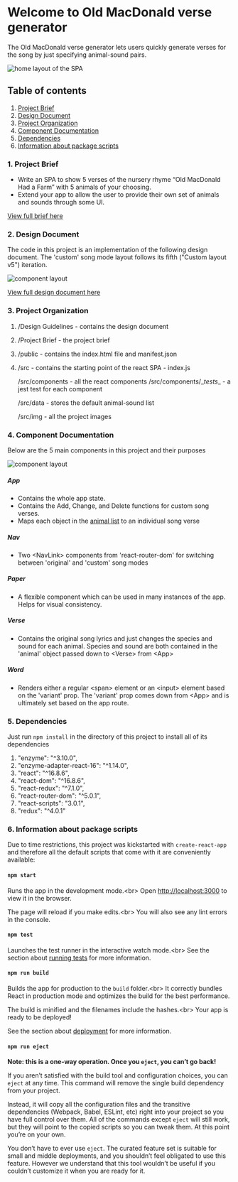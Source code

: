 # Welcome to Old MacDonald verse generator

The Old MacDonald verse generator lets users quickly generate verses for the song by just specifying animal-sound pairs.

![home layout of the SPA](http://gkarapeev.eu/farm/home.png)

## Table of contents

1. [Project Brief](#1-project-brief)
2. [Design Document](#2-design-document)
3. [Project Organization](#3-project-organization)
4. [Component Documentation](#4-component-documentation)
5. [Dependencies](#5-dependencies)
6. [Information about package scripts](#6-information-about-package-scripts)

### 1. Project Brief

* Write an SPA to show 5 verses of the nursery rhyme “Old MacDonald Had a Farm” with 5 animals of your choosing.
* Extend your app to allow the user to provide their own set of animals and sounds through some UI.

[View full brief here](Project%20Brief)

### 2. Design Document

The code in this project is an implementation of the following design document. The 'custom' song mode layout follows its fifth ("Custom layout v5") iteration.

![component layout](http://gkarapeev.eu/farm/guidelines.png)

[View full design document here](Design%20Guidelines)

### 3. Project Organization

1. /Design Guidelines - contains the design document
2. /Project Brief - the project brief
3. /public - contains the index.html file and manifest.json
4. /src - contains the starting point of the react SPA - index.js

   /src/components - all the react components
   /src/components/\__tests__ - a jest test for each component

   /src/data - stores the default animal-sound list

   /src/img - all the project images 

### 4. Component Documentation

Below are the 5 main components in this project and their purposes

![component layout](http://gkarapeev.eu/farm/components.png)

##### App
* Contains the whole app state.
* Contains the Add, Change, and Delete functions for custom song verses.
* Maps each object in the [animal list](src/data) to an individual song verse

##### Nav
* Two &lt;NavLink> components from 'react-router-dom' for switching between 'original' and 'custom' song modes

##### Paper
* A flexible component which can be used in many instances of the app. Helps for visual consistency.

##### Verse
* Contains the original song lyrics and just changes the species and sound for each animal. Species and sound are both contained in the 'animal' object passed down to &lt;Verse> from &lt;App>

##### Word
* Renders either a regular &lt;span> element or an &lt;input> element based on the 'variant' prop. The 'variant' prop comes down from &lt;App> and is ultimately set based on the app route.


### 5. Dependencies

Just run `npm install` in the directory of this project to install all of its dependencies

1. "enzyme": "^3.10.0",
2. "enzyme-adapter-react-16": "^1.14.0",
3. "react": "^16.8.6",
4. "react-dom": "^16.8.6",
5. "react-redux": "^7.1.0",
6. "react-router-dom": "^5.0.1",
7. "react-scripts": "3.0.1",
8. "redux": "^4.0.1"

### 6. Information about package scripts

Due to time restrictions, this project was kickstarted with `create-react-app` and therefore all the default scripts that come with it are conveniently available:

#### `npm start`

Runs the app in the development mode.&lt;br>
Open [http://localhost:3000](http://localhost:3000) to view it in the browser.

The page will reload if you make edits.&lt;br>
You will also see any lint errors in the console.

#### `npm test`

Launches the test runner in the interactive watch mode.&lt;br>
See the section about [running tests](https://facebook.github.io/create-react-app/docs/running-tests) for more information.

#### `npm run build`

Builds the app for production to the `build` folder.&lt;br>
It correctly bundles React in production mode and optimizes the build for the best performance.

The build is minified and the filenames include the hashes.&lt;br>
Your app is ready to be deployed!

See the section about [deployment](https://facebook.github.io/create-react-app/docs/deployment) for more information.

#### `npm run eject`

**Note: this is a one-way operation. Once you `eject`, you can’t go back!**

If you aren’t satisfied with the build tool and configuration choices, you can `eject` at any time. This command will remove the single build dependency from your project.

Instead, it will copy all the configuration files and the transitive dependencies (Webpack, Babel, ESLint, etc) right into your project so you have full control over them. All of the commands except `eject` will still work, but they will point to the copied scripts so you can tweak them. At this point you’re on your own.

You don’t have to ever use `eject`. The curated feature set is suitable for small and middle deployments, and you shouldn’t feel obligated to use this feature. However we understand that this tool wouldn’t be useful if you couldn’t customize it when you are ready for it.